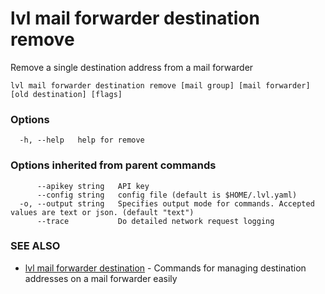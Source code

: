 # lvl mail forwarder destination remove

Remove a single destination address from a mail forwarder

```
lvl mail forwarder destination remove [mail group] [mail forwarder] [old destination] [flags]
```

### Options

```
  -h, --help   help for remove
```

### Options inherited from parent commands

```
      --apikey string   API key
      --config string   config file (default is $HOME/.lvl.yaml)
  -o, --output string   Specifies output mode for commands. Accepted values are text or json. (default "text")
      --trace           Do detailed network request logging
```

### SEE ALSO

* [lvl mail forwarder destination](lvl_mail_forwarder_destination.md)	 - Commands for managing destination addresses on a mail forwarder easily

